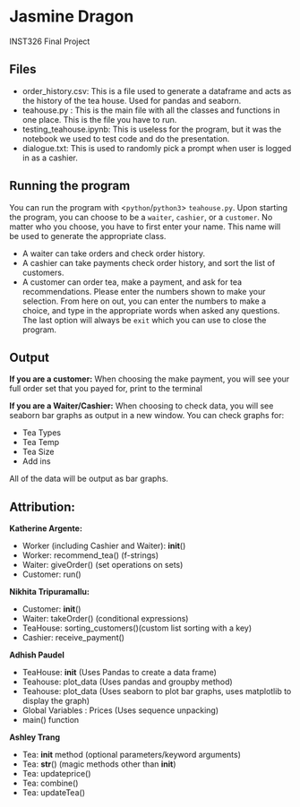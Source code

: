 # Jasmine Dragon
INST326 Final Project


## Files
- order_history.csv: This is a file used to generate a dataframe and acts as the history of the tea house. Used for pandas and seaborn.
- teahouse.py : This is the main file with all the classes and functions in one place. This is the file you have to run.
- testing_teahouse.ipynb: This is useless for the program, but it was the notebook we used to test code and do the presentation.
- dialogue.txt: This is used to randomly pick a prompt when user is logged in as a cashier. 

## Running the program
You can run the program with <`python`/`python3`> `teahouse.py`. 
Upon starting the program, you can choose to be a `waiter`, `cashier`, or a `customer`.
No matter who you choose, you have to first enter your name. This name will be used to generate the appropriate class.
- A waiter can take orders and check order history.
- A cashier can take payments check order history, and sort the list of customers.
- A customer can order tea, make a payment, and ask for tea recommendations.
Please enter the numbers shown to make your selection. From here on out, you can enter the numbers to make a choice, and type in the appropriate words when asked any questions. The last option will always be `exit` which you can use to close the program. 

## Output
**If you are a customer:**
When choosing the make payment, you will see your full order set that you payed for, print to the terminal

**If you are a Waiter/Cashier:**
When choosing to check data, you will see seaborn bar graphs as output in a new window. You can check graphs for:
- Tea Types
- Tea Temp
- Tea Size
- Add ins

All of the data will be output as bar graphs.



## Attribution:
**Katherine Argente:**
- Worker (including Cashier and Waiter): __init__()
- Worker: recommend_tea() (f-strings)
- Waiter: giveOrder() (set operations on sets)
- Customer: run() 

**Nikhita Tripuramallu:**
- Customer: __init__() 
- Waiter: takeOrder() (conditional expressions)
- TeaHouse: sorting_customers()(custom list sorting with a key)
- Cashier: receive_payment()

**Adhish Paudel**
- TeaHouse: __init__ (Uses Pandas to create a data frame)
- Teahouse: plot_data (Uses pandas and groupby method)
- Teahouse: plot_data (Uses seaborn to plot bar graphs, uses matplotlib to display the graph)
- Global Variables : Prices (Uses sequence unpacking)
- main() function

**Ashley Trang**
- Tea: __init__ method (optional parameters/keyword arguments)
- Tea: __str__() (magic methods other than __init__)
- Tea: updateprice()
- Tea: combine()
- Tea: updateTea()